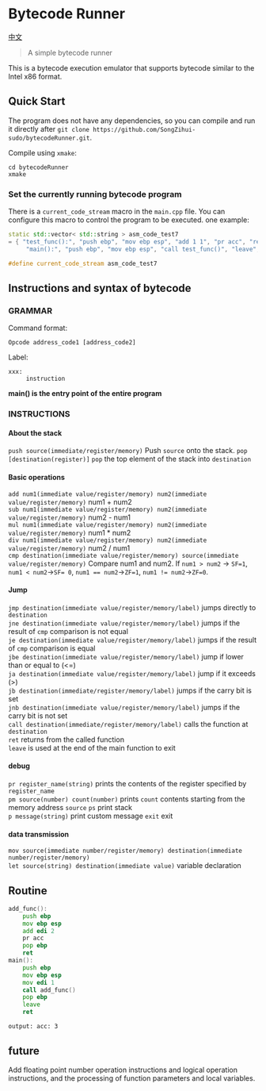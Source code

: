 # Bytecode Runner

[中文](./readme_zh_cn.md)

> A simple bytecode runner

This is a bytecode execution emulator that supports bytecode similar to the Intel x86 format.

## Quick Start

The program does not have any dependencies, so you can compile and run it directly after `git clone https://github.com/SongZihui-sudo/bytecodeRunner.git`.

Compile using `xmake`:

```
cd bytecodeRunner
xmake
```

### Set the currently running bytecode program

There is a `current_code_stream` macro in the `main.cpp` file. You can configure this macro to control the program to be executed.
one example:

```c++
static std::vector< std::string > asm_code_test7
= { "test_func():", "push ebp", "mov ebp esp", "add 1 1", "pr acc", "ret",
     "main():", "push ebp", "mov ebp esp", "call test_func()", "leave", "ret" };

#define current_code_stream asm_code_test7
```

## Instructions and syntax of bytecode

### GRAMMAR

Command format:

```
Opcode address_code1 [address_code2]
```

Label:

```
xxx:
     instruction
```

**main() is the entry point of the entire program**

### INSTRUCTIONS

#### About the stack

`push source(immediate/register/memory)` Push `source` onto the stack.
`pop [destination(register)]` `pop` the top element of the stack into `destination`

#### Basic operations

`add num1(immediate value/register/memory) num2(immediate value/register/memory)` num1 + num2  
`sub num1(immediate value/register/memory) num2(immediate value/register/memory)` num2 - num1  
`mul num1(immediate value/register/memory) num2(immediate value/register/memory)` num1 \* num2  
`div num1(immediate value/register/memory) num2(immediate value/register/memory)` num2 / num1  
`cmp destination(immediate value/register/memory) source(immediate value/register/memory)` Compare num1 and num2. If `num1 > num2` -> `SF=1`, `num1 < num2`->`SF= 0`, `num1 == num2`->`ZF=1`, `num1 != num2`->`ZF=0`.

#### Jump

`jmp destination(immediate value/register/memory/label)` jumps directly to `destination`  
`jne destination(immediate value/register/memory/label)` jumps if the result of `cmp` comparison is not equal  
`je destination(immediate value/register/memory/label)` jumps if the result of `cmp` comparison is equal  
`jbe destination(immediate value/register/memory/label)` jump if lower than or equal to (<=)  
`ja destination(immediate value/register/memory/label)` jump if it exceeds (>)  
`jb destination(immediate/register/memory/label)` jumps if the carry bit is set  
`jnb destination(immediate value/register/memory/label)` jumps if the carry bit is not set  
`call destination(immediate/register/memory/label)` calls the function at `destination`  
`ret` returns from the called function  
`leave` is used at the end of the main function to exit

#### debug

`pr register_name(string)` prints the contents of the register specified by `register_name`  
`pm source(number) count(number)` prints `count` contents starting from the memory address `source`
`ps` print stack  
`p message(string)` print custom message
`exit` exit

#### data transmission

`mov source(immediate number/register/memory) destination(immediate number/register/memory)`  
`let source(string) destination(immediate value)` variable declaration

## Routine

```asm
add_func():
    push ebp
    mov ebp esp
    add edi 2
    pr acc
    pop ebp
    ret
main():
    push ebp
    mov ebp esp
    mov edi 1
    call add_func()
    pop ebp
    leave
    ret
```

```
output: acc: 3
```

## future

Add floating point number operation instructions and logical operation instructions, and the processing of function parameters and local variables.
